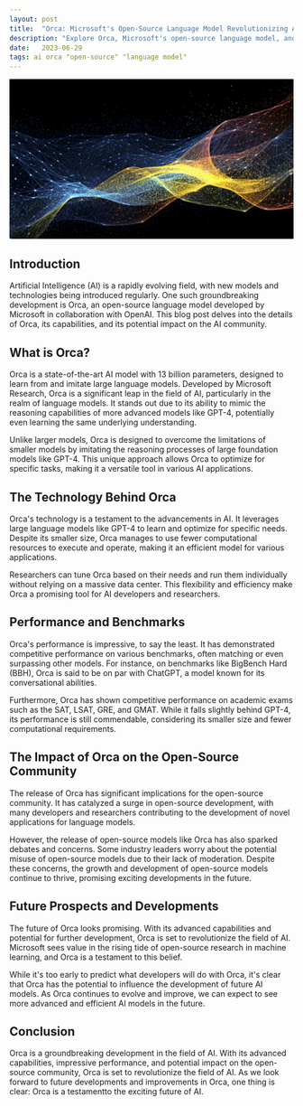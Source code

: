 ```yaml
---
layout: post
title:  "Orca: Microsoft's Open-Source Language Model Revolutionizing AI"
description: "Explore Orca, Microsoft's open-source language model, and its potential impact on the AI community."
date:   2023-06-29
tags: ai orca "open-source" "language model"
---
```


![An abstract representation of the number of parameters in a language model](/assets/orca.png)

## Introduction

Artificial Intelligence (AI) is a rapidly evolving field, with new models and technologies being introduced regularly. One such groundbreaking development is Orca, an open-source language model developed by Microsoft in collaboration with OpenAI. This blog post delves into the details of Orca, its capabilities, and its potential impact on the AI community.

## What is Orca?

Orca is a state-of-the-art AI model with 13 billion parameters, designed to learn from and imitate large language models. Developed by Microsoft Research, Orca is a significant leap in the field of AI, particularly in the realm of language models. It stands out due to its ability to mimic the reasoning capabilities of more advanced models like GPT-4, potentially even learning the same underlying understanding.

Unlike larger models, Orca is designed to overcome the limitations of smaller models by imitating the reasoning processes of large foundation models like GPT-4. This unique approach allows Orca to optimize for specific tasks, making it a versatile tool in various AI applications.

## The Technology Behind Orca

Orca's technology is a testament to the advancements in AI. It leverages large language models like GPT-4 to learn and optimize for specific needs. Despite its smaller size, Orca manages to use fewer computational resources to execute and operate, making it an efficient model for various applications.

Researchers can tune Orca based on their needs and run them individually without relying on a massive data center. This flexibility and efficiency make Orca a promising tool for AI developers and researchers.

## Performance and Benchmarks

Orca's performance is impressive, to say the least. It has demonstrated competitive performance on various benchmarks, often matching or even surpassing other models. For instance, on benchmarks like BigBench Hard (BBH), Orca is said to be on par with ChatGPT, a model known for its conversational abilities.

Furthermore, Orca has shown competitive performance on academic exams such as the SAT, LSAT, GRE, and GMAT. While it falls slightly behind GPT-4, its performance is still commendable, considering its smaller size and fewer computational requirements.

## The Impact of Orca on the Open-Source Community

The release of Orca has significant implications for the open-source community. It has catalyzed a surge in open-source development, with many developers and researchers contributing to the development of novel applications for language models.

However, the release of open-source models like Orca has also sparked debates and concerns. Some industry leaders worry about the potential misuse of open-source models due to their lack of moderation. Despite these concerns, the growth and development of open-source models continue to thrive, promising exciting developments in the future.

## Future Prospects and Developments

The future of Orca looks promising. With its advanced capabilities and potential for further development, Orca is set to revolutionize the field of AI. Microsoft sees value in the rising tide of open-source research in machine learning, and Orca is a testament to this belief.

While it's too early to predict what developers will do with Orca, it's clear that Orca has the potential to influence the development of future AI models. As Orca continues to evolve and improve, we can expect to see more advanced and efficient AI models in the future.

## Conclusion

Orca is a groundbreaking development in the field of AI. With its advanced capabilities, impressive performance, and potential impact on the open-source community, Orca is set to revolutionize the field of AI. As we look forward to future developments and improvements in Orca, one thing is clear: Orca is a testamentto the exciting future of AI.
